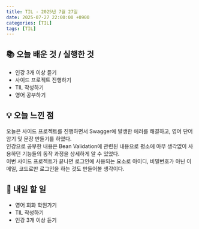 ```yaml
---
title: TIL - 2025년 7월 27일
date: 2025-07-27 22:00:00 +0900
categories: [TIL]
tags: [TIL]
---
```


## 📚 **오늘 배운 것 / 실행한 것**

- 인강 3개 이상 듣기
- 사이드 프로젝트 진행하기
- TIL 작성하기
- 영어 공부하기

## 💡 **오늘 느낀 점**

오늘은 사이드 프로젝트를 진행하면서 Swagger에 발생한 에러를 해결하고, 영어 단어 암기 및 문장 만들기를 하였다.<br>
인강으로 공부한 내용은 Bean Validation에 관련된 내용으로 평소에 아무 생각없이 사용하던 기능들의 동작 과정을 상세하게 알 수 있었다.<br>
이번 사이드 프로젝트가 끝나면 로그인에 사용되는 요소로 아이디, 비밀번호가 아닌 이메일, 코드로만 로그인을 하는 것도 만들어볼 생각이다.

## 🎯 **내일 할 일**

- 영어 회화 학원가기
- TIL 작성하기
- 인강 3개 이상 듣기